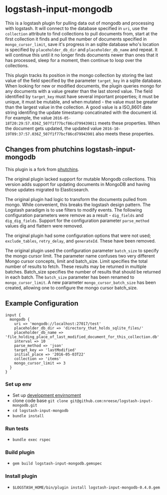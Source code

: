 # logstash-input-mongodb

This is a logstash plugin for pulling data out of mongodb and processing with logstash. It will connect to the database specified in `uri`, use the `collection` attribute to find collections to pull documents from, start at the first collection it finds and pull the number of documents specified in `mongo_cursor_limit`, save it's progress in an sqlite database who's location is specified by `placeholder_db_dir` and `placeholder_db_name` and repeat. It will continue this until it no longer finds documents newer than ones that it has processed, sleep for a moment, then continue to loop over the collections.

This plugin tracks its position in the mongo collection by storing the last value of the field specified by the parameter `target_key` in a sqlite database. When looking for new or modified documents, the plugin queries mongo for any documents with a value greater than the last stored value. The field identified by `target_key` must have several important properties; it must be unique, it must be mutable,  and when mutated - the value must be greater than the largest value in the collection. A good value is a ISO_8601 date string identifing the update timestamp concatinated with the document id. For example, the value `2016-05-18T20:29:57.036Z_507f1f77bcf86cd799439011` meets these properties. When the document gets updated, the updated value `2016-10-19T09:37:57.036Z_507f1f77bcf86cd79943901` also meets these properties.

## Changes from phutchins logstash-input-mongodb
This plugin is a fork from [phutchins](https://github.com/phutchins/logstash-input-mongodb).

The original plugin lacked support for mutable Mongodb collections.
This version adds support for updating documents in MongoDB and having those updates migrated to Elasticsearch.

The original plugin had logic to transform the documents pulled from mongo. 
While convenient, this breaks the logstash design pattern. The Logstash paradigm is to use filters to modify events.
The following configuration parameters were remove as a result - `dig_fields` and `dig_dig_fields`. Support for the configuration parameter `parse_method` values dig and flattern were removed.

The original plugin had some configuration options that were not used; `exclude_tables`, `retry_delay`, and `generateId`. These have been removed.

The original plugin used the configuration parameter `batch_size` to specify the mongo cursor limit. The parameter name confuses two very different Mongo cursor concepts, limit and batch_size. Limit specifies the total number of results to fetch. These results may be returned in multiple batches. Batch_size specifies the number of results that should be returned in each batch. The `batch_size` parameter has been renamed to `mongo_cursor_limit`. A new parameter `mongo_cursor_batch_size` has been created, allowing one to configure the mongo cursor batch_size.

## Example Configuration
```
input {
  mongodb {
    uri => 'mongodb://localhost:27017/test'
    placeholder_db_dir => 'directory_that_holds_sqlite_files/'
    placeholder_db_name => 'file_holding_place_of_last_modified_document_for_this_collection.db'
    interval => 10
    parse_method => 'json'
    target_key => 'lastModified'
    initial_place => '2016-05-03T22'
    collection => 'items'
    mongo_cursor_limit => 3
  }
}
```

### Set up env
* Set up [development envirnoment](https://github.com/EagerELK/logstash-development-environment)
* clone code base `git clone git@github.com:nreese/logstash-input-mongodb.git`
* `cd logstash-input-mongodb`
* `bundle install`
 
### Run tests
* `bundle exec rspec`

### Build plugin
* `gem build logstash-input-mongodb.gemspec`

### Install plugin
* `$LOGSTASH_HOME/bin/plugin install logstash-input-mongodb-0.4.0.gem`
